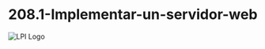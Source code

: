 # 208.1-Implementar-un-servidor-web
![LPI Logo](../../../wallpaper/et_linux.png "Buscando al hombre nuevo")

